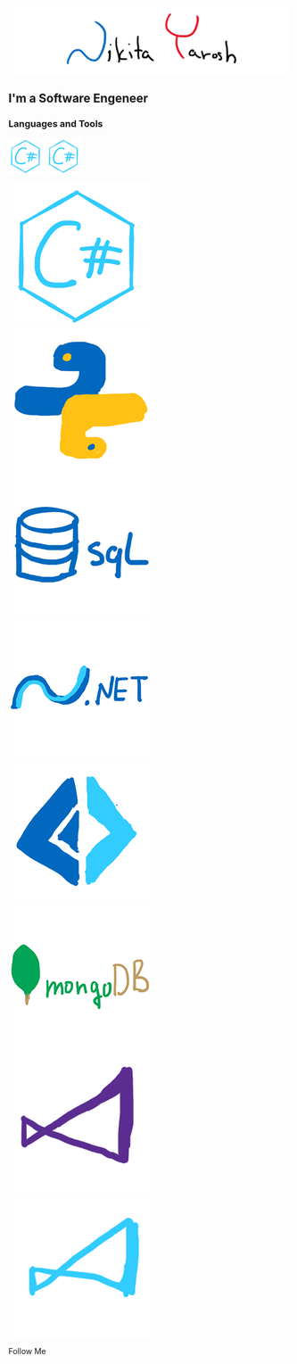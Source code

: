 ![Header](https://github.com/THRUWOL/THRUWOL/blob/main/assets/header.png)

## I'm a Software Engeneer

### Languages and Tools

<td>
<tr><img src="https://github.com/THRUWOL/THRUWOL/blob/main/assets/logo/csp.png" alt="drawing" width="64"/></tr>
<tr><img src="https://github.com/THRUWOL/THRUWOL/blob/main/assets/logo/csp.png" alt="drawing" width="64"/></tr>
</td>

![csp](https://github.com/THRUWOL/THRUWOL/blob/main/assets/logo/csp.png)
![python](https://github.com/THRUWOL/THRUWOL/blob/main/assets/logo/python.png)
![sql](https://github.com/THRUWOL/THRUWOL/blob/main/assets/logo/sql.png)
![dnet](https://github.com/THRUWOL/THRUWOL/blob/main/assets/logo/dnet.png)
![fsp](https://github.com/THRUWOL/THRUWOL/blob/main/assets/logo/fsp.png)
![mongodb](https://github.com/THRUWOL/THRUWOL/blob/main/assets/logo/mongodb.png)
![vs](https://github.com/THRUWOL/THRUWOL/blob/main/assets/logo/vs.png)
![vsc](https://github.com/THRUWOL/THRUWOL/blob/main/assets/logo/vsc.png)

Follow Me